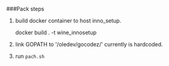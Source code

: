 ###Pack steps

1. build docker container to host inno_setup. 
  
    docker build . -t wine_innosetup

2. link GOPATH to '/oledev/gocodez/' currently is hardcoded. 

3. run `pach.sh`

